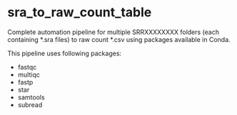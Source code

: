 # sra_to_raw_count_table

Complete automation pipeline for multiple SRRXXXXXXXX folders (each containing *.sra files) to raw count *.csv using packages available in Conda.

This pipeline uses following packages:
- fastqc
- multiqc
- fastp
- star
- samtools
- subread